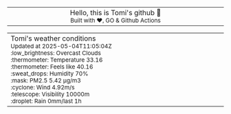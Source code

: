 
<div align="center">
<table>
<tbody>
<td align="center">
<img width="2000" height="0"><br>
Hello, this is Tomi's github 👋<br>
<sup>Built with ❤️, GO & Github Actions</sup><br>
<img width="2000" height="0">
</td>
</tbody>
</table>
</div>
<table>
<tbody>
<td align="left">
<img width="2000" height="0"><br>
Tomi's weather conditions<br>
<sup>Updated at 2025-05-04T11:05:04Z</sup><br>
<sup>:low_brightness: Overcast Clouds</sup><br>
<sup>:thermometer: Temperature 33.16 </sup><br>
<sup>:thermometer: Feels like 40.16</sup><br>
<sup>:sweat_drops: Humidity 70%</sup><br>
<sup>:mask: PM2.5 5.42 μg/m3</sup><br>
<sup>:cyclone: Wind 4.92m/s </sup><br>
<sup>:telescope: Visibility 10000m </sup><br>
<sup>:droplet: Rain 0mm/last 1h </sup><br>
<img width="2000" height="0">
</td>
<td align="left">
<img width="2000" height="0"><br>
<br>
<img width="2000" height="0">
</td>
</tbody>
</table>
</div>
    
